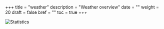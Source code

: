 +++
title = "weather"
description = "Weather overview"
date = ""
weight = 20
draft = false
bref = ""
toc = true
+++


![Statistics](/weather/daily.png)
